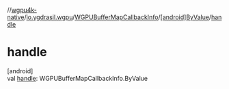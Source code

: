 //[wgpu4k-native](../../../../index.md)/[io.ygdrasil.wgpu](../../index.md)/[WGPUBufferMapCallbackInfo](../index.md)/[[android]ByValue](index.md)/[handle](handle.md)

# handle

[android]\
val [handle](handle.md): WGPUBufferMapCallbackInfo.ByValue